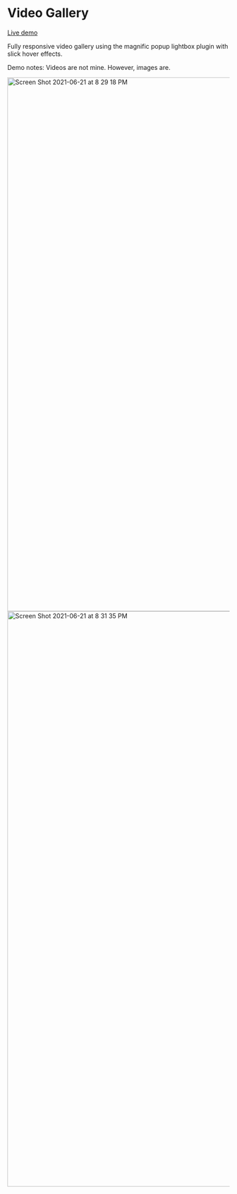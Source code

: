 # Video Gallery

[Live demo](https://codepen.io/bobbykorec/live/XNpjem "Video Gallery Live Demo")

Fully responsive video gallery using the magnific popup lightbox plugin with slick hover effects.

Demo notes: Videos are not mine. However, images are.

<img width="1209" alt="Screen Shot 2021-06-21 at 8 29 18 PM" src="https://user-images.githubusercontent.com/17466307/122858632-6df88980-d2cf-11eb-9075-17bfc575ef9b.png">

<img width="1303" alt="Screen Shot 2021-06-21 at 8 31 35 PM" src="https://user-images.githubusercontent.com/17466307/122858790-b9129c80-d2cf-11eb-86af-75c5d40c9b2a.png">
